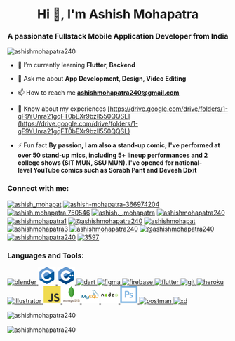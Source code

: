 <h1 align="center">Hi 👋, I'm Ashish Mohapatra</h1>
<h3 align="center">A passionate Fullstack Mobile Application Developer from India</h3>

<p align="left"> <img src="https://komarev.com/ghpvc/?username=ashishmohapatra240&label=Profile%20views&color=0e75b6&style=flat" alt="ashishmohapatra240" /> </p>


- 🌱 I’m currently learning **Flutter, Backend**

- 💬 Ask me about **App Development, Design, Video Editing**

- 📫 How to reach me **ashishmohapatra240@gmail.com**

- 📄 Know about my experiences [https://drive.google.com/drive/folders/1-qF9YUnra21gqFT0bEXr9bzIl550QQSL](https://drive.google.com/drive/folders/1-qF9YUnra21gqFT0bEXr9bzIl550QQSL)

- ⚡ Fun fact **By passion, I am also a stand-up comic; I've performed at over 50 stand-up mics, including 5+ lineup performances and 2 college shows (SIT MUN, SSU MUN). I've opened for national-level YouTube comics such as Sorabh Pant and Devesh Dixit**

<h3 align="left">Connect with me:</h3>
<p align="left">
<a href="https://twitter.com/ashish_mohapat" target="blank"><img align="center" src="https://raw.githubusercontent.com/rahuldkjain/github-profile-readme-generator/master/src/images/icons/Social/twitter.svg" alt="ashish_mohapat" height="30" width="40" /></a>
<a href="https://linkedin.com/in/ashish-mohapatra-366974204" target="blank"><img align="center" src="https://raw.githubusercontent.com/rahuldkjain/github-profile-readme-generator/master/src/images/icons/Social/linked-in-alt.svg" alt="ashish-mohapatra-366974204" height="30" width="40" /></a>
<a href="https://fb.com/ashish.mohapatra.750546" target="blank"><img align="center" src="https://raw.githubusercontent.com/rahuldkjain/github-profile-readme-generator/master/src/images/icons/Social/facebook.svg" alt="ashish.mohapatra.750546" height="30" width="40" /></a>
<a href="https://instagram.com/ashish._.mohapatra" target="blank"><img align="center" src="https://raw.githubusercontent.com/rahuldkjain/github-profile-readme-generator/master/src/images/icons/Social/instagram.svg" alt="ashish._.mohapatra" height="30" width="40" /></a>
<a href="https://dribbble.com/ashishmohapatra240" target="blank"><img align="center" src="https://raw.githubusercontent.com/rahuldkjain/github-profile-readme-generator/master/src/images/icons/Social/dribbble.svg" alt="ashishmohapatra240" height="30" width="40" /></a>
<a href="https://www.behance.net/ashishmohapatra1" target="blank"><img align="center" src="https://raw.githubusercontent.com/rahuldkjain/github-profile-readme-generator/master/src/images/icons/Social/behance.svg" alt="ashishmohapatra1" height="30" width="40" /></a>
<a href="https://medium.com/@ashishmohapatra240" target="blank"><img align="center" src="https://raw.githubusercontent.com/rahuldkjain/github-profile-readme-generator/master/src/images/icons/Social/medium.svg" alt="@ashishmohapatra240" height="30" width="40" /></a>
<a href="https://www.codechef.com/users/ashishmohapat" target="blank"><img align="center" src="https://cdn.jsdelivr.net/npm/simple-icons@3.1.0/icons/codechef.svg" alt="ashishmohapat" height="30" width="40" /></a>
<a href="https://www.hackerrank.com/ashishmohapatra3" target="blank"><img align="center" src="https://raw.githubusercontent.com/rahuldkjain/github-profile-readme-generator/master/src/images/icons/Social/hackerrank.svg" alt="ashishmohapatra3" height="30" width="40" /></a>
<a href="https://www.leetcode.com/ashishmohapatra240" target="blank"><img align="center" src="https://raw.githubusercontent.com/rahuldkjain/github-profile-readme-generator/master/src/images/icons/Social/leet-code.svg" alt="ashishmohapatra240" height="30" width="40" /></a>
<a href="https://www.hackerearth.com/@ashishmohapatra240" target="blank"><img align="center" src="https://raw.githubusercontent.com/rahuldkjain/github-profile-readme-generator/master/src/images/icons/Social/hackerearth.svg" alt="@ashishmohapatra240" height="30" width="40" /></a>
<a href="https://auth.geeksforgeeks.org/user/ashishmohapatra240" target="blank"><img align="center" src="https://raw.githubusercontent.com/rahuldkjain/github-profile-readme-generator/master/src/images/icons/Social/geeks-for-geeks.svg" alt="ashishmohapatra240" height="30" width="40" /></a>
<a href="https://discord.gg/3597" target="blank"><img align="center" src="https://raw.githubusercontent.com/rahuldkjain/github-profile-readme-generator/master/src/images/icons/Social/discord.svg" alt="3597" height="30" width="40" /></a>
</p>

<h3 align="left">Languages and Tools:</h3>
<p align="left"> <a href="https://www.blender.org/" target="_blank" rel="noreferrer"> <img src="https://download.blender.org/branding/community/blender_community_badge_white.svg" alt="blender" width="40" height="40"/> </a> <a href="https://www.cprogramming.com/" target="_blank" rel="noreferrer"> <img src="https://raw.githubusercontent.com/devicons/devicon/master/icons/c/c-original.svg" alt="c" width="40" height="40"/> </a> <a href="https://www.w3schools.com/cpp/" target="_blank" rel="noreferrer"> <img src="https://raw.githubusercontent.com/devicons/devicon/master/icons/cplusplus/cplusplus-original.svg" alt="cplusplus" width="40" height="40"/> </a> <a href="https://dart.dev" target="_blank" rel="noreferrer"> <img src="https://www.vectorlogo.zone/logos/dartlang/dartlang-icon.svg" alt="dart" width="40" height="40"/> </a> <a href="https://www.figma.com/" target="_blank" rel="noreferrer"> <img src="https://www.vectorlogo.zone/logos/figma/figma-icon.svg" alt="figma" width="40" height="40"/> </a> <a href="https://firebase.google.com/" target="_blank" rel="noreferrer"> <img src="https://www.vectorlogo.zone/logos/firebase/firebase-icon.svg" alt="firebase" width="40" height="40"/> </a> <a href="https://flutter.dev" target="_blank" rel="noreferrer"> <img src="https://www.vectorlogo.zone/logos/flutterio/flutterio-icon.svg" alt="flutter" width="40" height="40"/> </a> <a href="https://git-scm.com/" target="_blank" rel="noreferrer"> <img src="https://www.vectorlogo.zone/logos/git-scm/git-scm-icon.svg" alt="git" width="40" height="40"/> </a> <a href="https://heroku.com" target="_blank" rel="noreferrer"> <img src="https://www.vectorlogo.zone/logos/heroku/heroku-icon.svg" alt="heroku" width="40" height="40"/> </a> <a href="https://www.adobe.com/in/products/illustrator.html" target="_blank" rel="noreferrer"> <img src="https://www.vectorlogo.zone/logos/adobe_illustrator/adobe_illustrator-icon.svg" alt="illustrator" width="40" height="40"/> </a> <a href="https://developer.mozilla.org/en-US/docs/Web/JavaScript" target="_blank" rel="noreferrer"> <img src="https://raw.githubusercontent.com/devicons/devicon/master/icons/javascript/javascript-original.svg" alt="javascript" width="40" height="40"/> </a> <a href="https://www.mongodb.com/" target="_blank" rel="noreferrer"> <img src="https://raw.githubusercontent.com/devicons/devicon/master/icons/mongodb/mongodb-original-wordmark.svg" alt="mongodb" width="40" height="40"/> </a> <a href="https://www.mysql.com/" target="_blank" rel="noreferrer"> <img src="https://raw.githubusercontent.com/devicons/devicon/master/icons/mysql/mysql-original-wordmark.svg" alt="mysql" width="40" height="40"/> </a> <a href="https://nodejs.org" target="_blank" rel="noreferrer"> <img src="https://raw.githubusercontent.com/devicons/devicon/master/icons/nodejs/nodejs-original-wordmark.svg" alt="nodejs" width="40" height="40"/> </a> <a href="https://www.photoshop.com/en" target="_blank" rel="noreferrer"> <img src="https://raw.githubusercontent.com/devicons/devicon/master/icons/photoshop/photoshop-line.svg" alt="photoshop" width="40" height="40"/> </a> <a href="https://postman.com" target="_blank" rel="noreferrer"> <img src="https://www.vectorlogo.zone/logos/getpostman/getpostman-icon.svg" alt="postman" width="40" height="40"/> </a> <a href="https://www.adobe.com/products/xd.html" target="_blank" rel="noreferrer"> <img src="https://cdn.worldvectorlogo.com/logos/adobe-xd.svg" alt="xd" width="40" height="40"/> </a> </p>

<p><img align="center" src="https://github-readme-stats.vercel.app/api/top-langs?username=ashishmohapatra240&show_icons=true&locale=en&layout=compact" alt="ashishmohapatra240" /></p>

<p><img align="center" src="https://github-readme-streak-stats.herokuapp.com/?user=ashishmohapatra240&" alt="ashishmohapatra240" /></p>

